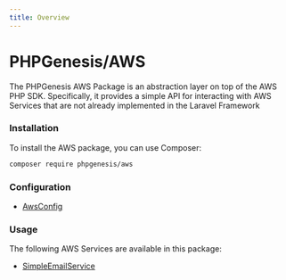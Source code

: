 ```yaml
---
title: Overview
---
```


# PHPGenesis/AWS

The PHPGenesis AWS Package is an abstraction layer on top of the AWS PHP SDK. Specifically, it provides a simple API for interacting
with AWS Services that are not already implemented in the Laravel Framework

### Installation

To install the AWS package, you can use Composer:

```bash
composer require phpgenesis/aws
```

### Configuration

- [AwsConfig](./Configuration.md)


### Usage

The following AWS Services are available in this package:

- [SimpleEmailService](./Services/SimpleEmailService/README.md)